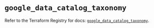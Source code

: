 # `google_data_catalog_taxonomy`

Refer to the Terraform Registry for docs: [`google_data_catalog_taxonomy`](https://registry.terraform.io/providers/hashicorp/google/6.48.0/docs/resources/data_catalog_taxonomy).
